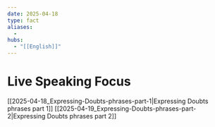 ```yaml
---
date: 2025-04-18
type: fact
aliases:
  -
hubs:
  - "[[English]]"
---
```


# Live Speaking Focus

[[2025-04-18_Expressing-Doubts-phrases-part-1|Expressing Doubts phrases part 1]]
[[2025-04-19_Expressing-Doubts-phrases-part-2|Expressing Doubts phrases part 2]]
